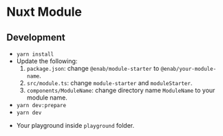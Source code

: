 # Nuxt Module

## Development

- `yarn install`
- Update the following:
    1. `package.json`: change `@enab/module-starter` to `@enab/your-module-name`.
    2. `src/module.ts`: change `module-starter` and `moduleStarter`.
    3. `components/ModuleName`: change directory name `ModuleName` to your module name.
- `yarn dev:prepare`
- `yarn dev`

* Your playground inside `playground` folder.